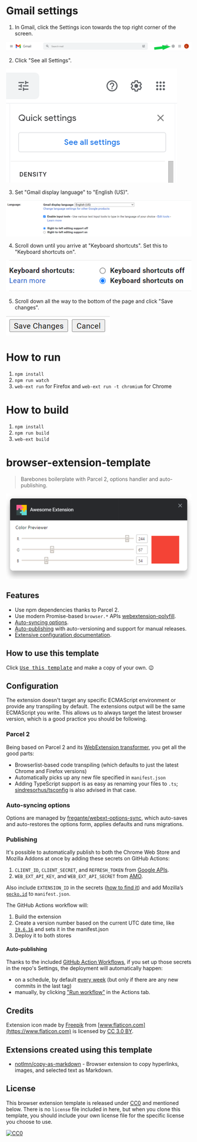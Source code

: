 # Gmail settings
1. In Gmail, click the Settings icon towards the top right corner of the screen. 

![Step1](https://github.com/janmechtel/shortcutsensei/blob/complete-gmail/onboardingmedia/Gmail%20Onboarding%20Step%201.png)

2. Click "See all Settings". 

![Step2](https://github.com/janmechtel/shortcutsensei/blob/complete-gmail/onboardingmedia/Gmail%20Onboarding%20Step%202.png)

3. Set "Gmail display language" to "English (US)". 

![Step3](https://github.com/janmechtel/shortcutsensei/blob/complete-gmail/onboardingmedia/Gmail%20Onboarding%20Step%203.png)

4. Scroll down until you arrive at "Keyboard shortcuts". Set this to "Keyboard shortcuts on". 

![Step4](https://github.com/janmechtel/shortcutsensei/blob/complete-gmail/onboardingmedia/Gmail%20Onboarding%20Step%204.png)

5. Scroll down all the way to the bottom of the page and click "Save changes". 

![Step5](https://github.com/janmechtel/shortcutsensei/blob/complete-gmail/onboardingmedia/Gmail%20Onboarding%20Step%205.png)

# How to run
1. `npm install`
2. `npm run watch`
3. `web-ext run` for Firefox and `web-ext run -t chromium` for Chrome


# How to build
1. `npm install`
2. `npm run build`
3. `web-ext build`

# browser-extension-template

[link-webext-polyfill]: https://github.com/mozilla/webextension-polyfill
[link-rgh]: https://github.com/sindresorhus/refined-github
[link-ngh]: https://github.com/sindresorhus/notifier-for-github
[link-hfog]: https://github.com/sindresorhus/hide-files-on-github
[link-tsconfig]: https://github.com/sindresorhus/tsconfig
[link-options-sync]: https://github.com/fregante/webext-options-sync
[link-cws-keys]: https://github.com/DrewML/chrome-webstore-upload/blob/master/How%20to%20generate%20Google%20API%20keys.md
[link-amo-keys]: https://addons.mozilla.org/en-US/developers/addon/api/key

> Barebones boilerplate with Parcel 2, options handler and auto-publishing.

![Sample extension output](media/previewer.png)

## Features

- Use npm dependencies thanks to Parcel 2.
- Use modern Promise-based `browser.*` APIs [webextension-polyfill][link-webext-polyfill].
- [Auto-syncing options](#auto-syncing-options).
- [Auto-publishing](#publishing) with auto-versioning and support for manual releases.
- [Extensive configuration documentation](#configuration).

## How to use this template

Click [<kbd>Use this template</kbd>](https://github.com/fregante/browser-extension-template/generate) and make a copy of your own. 😉

## Configuration

The extension doesn't target any specific ECMAScript environment or provide any transpiling by default. The extensions output will be the same ECMAScript you write. This allows us to always target the latest browser version, which is a good practice you should be following.

### Parcel 2

Being based on Parcel 2 and its [WebExtension transformer](https://v2.parceljs.org/recipes/web-extension/), you get all the good parts:

- Browserlist-based code transpiling (which defaults to just the latest Chrome and Firefox versions)
- Automatically picks up any new file specified in `manifest.json`
- Adding TypeScript support is as easy as renaming your files to `.ts`; [sindresorhus/tsconfig][link-tsconfig] is also advised in that case.

### Auto-syncing options

Options are managed by [fregante/webext-options-sync][link-options-sync], which auto-saves and auto-restores the options form, applies defaults and runs migrations.

### Publishing

It's possible to automatically publish to both the Chrome Web Store and Mozilla Addons at once by adding these secrets on GitHub Actions:

1. `CLIENT_ID`, `CLIENT_SECRET`, and `REFRESH_TOKEN` from [Google APIs][link-cws-keys].
2. `WEB_EXT_API_KEY`, and `WEB_EXT_API_SECRET` from [AMO][link-amo-keys].

Also include `EXTENSION_ID` in the secrets ([how to find it](https://stackoverflow.com/a/8946415/288906)) and add Mozilla’s [`gecko.id`](https://developer.mozilla.org/en-US/docs/Mozilla/Add-ons/WebExtensions/manifest.json/browser_specific_settings) to `manifest.json`.

The GitHub Actions workflow will:

1. Build the extension
2. Create a version number based on the current UTC date time, like [`19.6.16`](https://github.com/fregante/daily-version-action) and sets it in the manifest.json
3. Deploy it to both stores



#### Auto-publishing

Thanks to the included [GitHub Action Workflows](.github/workflows), if you set up those secrets in the repo's Settings, the deployment will automatically happen:

- on a schedule, by default [every week](.github/workflows/deploy-automatic.yml) (but only if there are any new commits in the last tag)
- manually, by clicking ["Run workflow"](https://github.blog/changelog/2020-07-06-github-actions-manual-triggers-with-workflow_dispatch/) in the Actions tab.

## Credits

Extension icon made by [Freepik](https://www.freepik.com) from [www.flaticon.com](https://www.flaticon.com) is licensed by [CC 3.0 BY](http://creativecommons.org/licenses/by/3.0).

## Extensions created using this template

- [notlmn/copy-as-markdown](https://github.com/notlmn/copy-as-markdown) - Browser extension to copy hyperlinks, images, and selected text as Markdown.

## License

This browser extension template is released under [CC0](#license) and mentioned below. There is no `license` file included in here, but when you clone this template, you should include your own license file for the specific license you choose to use.

[![CC0](https://mirrors.creativecommons.org/presskit/buttons/88x31/svg/cc-zero.svg)](https://creativecommons.org/publicdomain/zero/1.0/)
